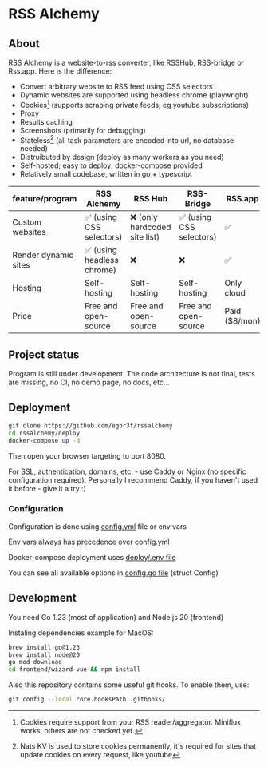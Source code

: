 # RSS Alchemy

## About

RSS Alchemy is a website-to-rss converter, like RSSHub, RSS-bridge or Rss.app. Here is the difference:

- Convert arbitrary website to RSS feed using CSS selectors
- Dynamic websites are supported using headless chrome (playwright)
- Cookies[^1] (supports scraping private feeds, eg youtube subscriptions)
- Proxy
- Results caching
- Screenshots (primarily for debugging)
- Stateless[^2] (all task parameters are encoded into url, no database needed)
- Distruibuted by design (deploy as many workers as you need)
- Self-hosted; easy to deploy; docker-compose provided
- Relatively small codebase, written in go + typescript

[^1]: Cookies require support from your RSS reader/aggregator. Miniflux works, others are not checked yet.
[^2]: Nats KV is used to store cookies permanently, it's required for sites that update cookies on every request, like
youtube

| feature/program      | RSS Alchemy               | RSS Hub                      | RSS-Bridge              | RSS.app       |
|----------------------|---------------------------|------------------------------|-------------------------|---------------|
| Custom websites      | ✅ (using CSS selectors)   | ❌ (only hardcoded site list) | ✅ (using CSS selectors) | ✅             |
| Render dynamic sites | ✅ (using headless chrome) | ❌                            | ❌                       | ✅             |
| Hosting              | Self-hosting              | Self-hosting                 | Self-hosting            | Only cloud    |
| Price                | Free and open-source      | Free and open-source         | Free and open-source    | Paid ($8/mon) |

## Project status

Program is still under development. The code architecture is not final, tests are missing, no CI, no demo page, no docs,
etc...

## Deployment

```bash
git clone https://github.com/egor3f/rssalchemy
cd rssalchemy/deploy
docker-compose up -d
```

Then open your browser targeting to port 8080.

For SSL, authentication, domains, etc. - use Caddy or Nginx (no specific configuration required). Personally I recommend Caddy, if you haven't used it before - give it a try :)

### Configuration

Configuration is done using [config.yml](config.yml) file or env vars 

Env vars always has precedence over config.yml

Docker-compose deployment uses [deploy/.env file](deploy/.env)

You can see all available options in [config.go file](internal/config/config.go) (struct Config)

## Development

You need Go 1.23 (most of application) and Node.js 20 (frontend)

Instaling dependencies example for MacOS:

```bash
brew install go@1.23
brew install node@20
go mod download
cd frontend/wizard-vue && npm install
```

Also this repository contains some useful git hooks. To enable them, use:
```bash
git config --local core.hooksPath .githooks/
```
